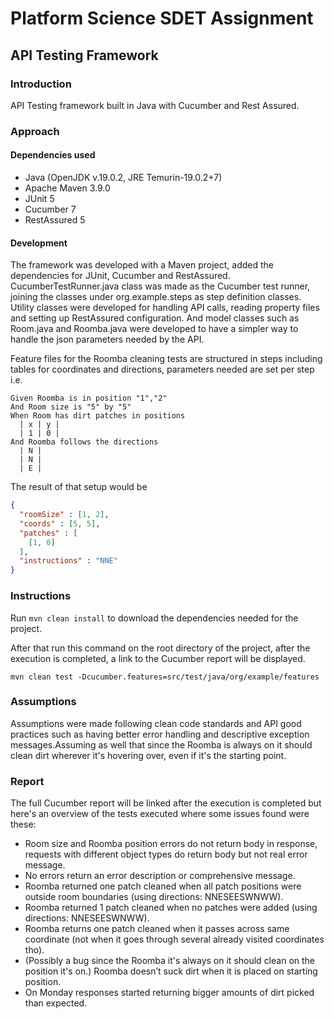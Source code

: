 # Platform Science SDET Assignment

## API Testing Framework

### Introduction

API Testing framework built in Java with Cucumber and Rest Assured.

### Approach
#### Dependencies used

- Java (OpenJDK v.19.0.2, JRE Temurin-19.0.2+7)  
- Apache Maven 3.9.0  
- JUnit 5  
- Cucumber 7  
- RestAssured 5

#### Development

The framework was developed with a Maven project, added the dependencies for JUnit, Cucumber and RestAssured.
CucumberTestRunner.java class was made as the Cucumber test runner, joining the classes under org.example.steps as step 
definition classes. Utility classes were developed for handling API calls, reading property files and setting up RestAssured
configuration. And model classes such as Room.java and Roomba.java were developed to have a simpler way to handle the json
parameters needed by the API.

Feature files for the Roomba cleaning tests are structured in steps including tables for coordinates and directions, 
parameters needed are set per step i.e.

```
Given Roomba is in position "1","2"
And Room size is "5" by "5"
When Room has dirt patches in positions
  | x | y |
  | 1 | 0 |
And Roomba follows the directions
  | N |
  | N |
  | E |
```

The result of that setup would be 

```json
{
  "roomSize" : [1, 2],
  "coords" : [5, 5],
  "patches" : [
    [1, 0]
  ],
  "instructions" : "NNE"
}
```

### Instructions

Run `mvn clean install` to download the dependencies needed for the project.

After that run this command on the root directory of the project, after the execution is completed, a link to the Cucumber report
will be displayed.

```shell
mvn clean test -Dcucumber.features=src/test/java/org/example/features
```

### Assumptions

Assumptions were made following clean code standards and API good practices such as having better error handling and 
descriptive exception messages.Assuming as well that since the Roomba is always on it should clean dirt wherever it's
hovering over, even if it's the starting point. 

### Report

The full Cucumber report will be linked after the execution is completed but here's an overview of the tests executed where some issues found were these:  
- Room size and Roomba position errors do not return body in response, requests with different object types do return
body but not real error message.
- No errors return an error description or comprehensive message.
- Roomba returned one patch cleaned when all patch positions were outside room boundaries (using directions: NNESEESWNWW).
- Roomba returned 1 patch cleaned when no patches were added (using directions: NNESEESWNWW).
- Roomba returns one patch cleaned when it passes across same coordinate (not when it goes through several already visited coordinates tho).
- (Possibly a bug since the Roomba it's always on it should clean on the position it's on.) Roomba doesn’t suck dirt when it is placed on starting position.
- On Monday responses started returning bigger amounts of dirt picked than expected.
